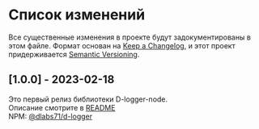 # Список изменений

Все существенные изменения в проекте будут задокументированы в этом файле.
Формат основан на [Keep a Changelog](https://keepachangelog.com/ru/1.1.0/), 
и этот проект придерживается [Semantic Versioning](https://semver.org/lang/ru/).

## [1.0.0] - 2023-02-18

Это первый релиз библиотеки D-logger-node. \
Описание смотрите в [README](https://github.com/dlabs71/d-logger-node#readme) \
NPM: [@dlabs71/d-logger](https://www.npmjs.com/package/@dlabs71/d-logger-node)